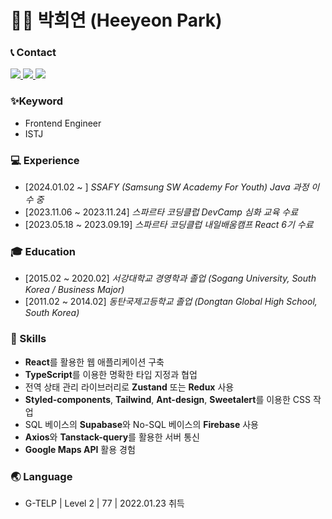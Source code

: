 # 🐻‍❄️ 박희연 (Heeyeon Park)

### 📞 Contact

<a href=mailto:godeeyeon@gmail.com>
<img src="https://img.shields.io/badge/Gmail-EA4335?style=for-the-badge&logo=Gmail&logoColor=000000">
</a>  <a href="https://github.com/hi-react">
<img src="https://img.shields.io/badge/Github-181717?style=for-the-badge&logo=Github&logoColor=white">
</a>  <a href="https://hi-react.tistory.com">
<img src="https://img.shields.io/badge/Tistory-EC4815?style=for-the-badge&logo=Tistory&logoColor=white">
</a>

### ✨Keyword

- Frontend Engineer
- ISTJ

### 💻 Experience

- [2024.01.02 ~ ] *SSAFY (Samsung SW Academy For Youth) Java 과정 이수 중*
- [2023.11.06 ~ 2023.11.24] *스파르타 코딩클럽 DevCamp 심화 교육 수료*
- [2023.05.18 ~ 2023.09.19] *스파르타 코딩클럽 내일배움캠프 React 6기 수료*

### 🎓 Education

- [2015.02 ~ 2020.02] *서강대학교 경영학과 졸업 (Sogang University, South Korea / Business Major)*
- [2011.02 ~ 2014.02] *동탄국제고등학교 졸업 (Dongtan Global High School, South Korea)*

### 🎿 Skills

- **React**를 활용한 웹 애플리케이션 구축
- **TypeScript**를 이용한 명확한 타입 지정과 협업
- 전역 상태 관리 라이브러리로 **Zustand** 또는 **Redux** 사용
- **Styled-components**, **Tailwind**, **Ant-design**, **Sweetalert**를 이용한 CSS 작업
- SQL 베이스의 **Supabase**와 No-SQL 베이스의 **Firebase** 사용 
- **Axios**와 **Tanstack-query**를 활용한 서버 통신
- **Google Maps API** 활용 경험

### 🌏 Language

- G-TELP | Level 2 | 77 | 2022.01.23 취득
